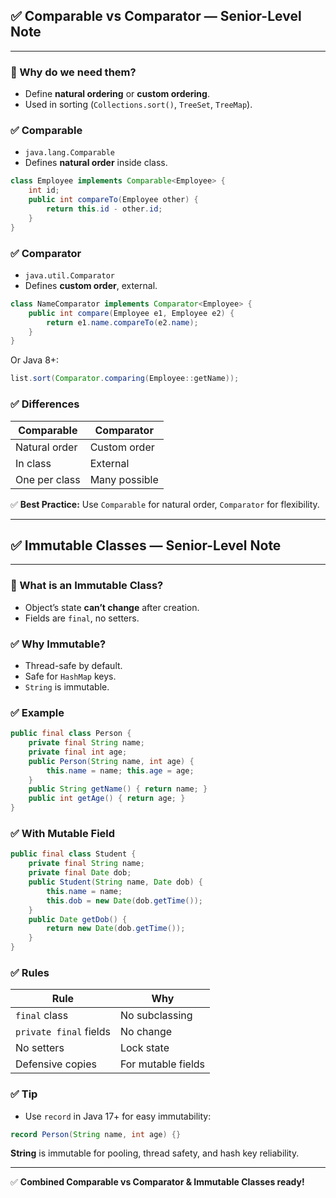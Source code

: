 
## ✅ Comparable vs Comparator — Senior-Level Note

---

### 🔹 Why do we need them?

- Define **natural ordering** or **custom ordering**.
- Used in sorting (`Collections.sort()`, `TreeSet`, `TreeMap`).

### ✅ Comparable

- `java.lang.Comparable`
- Defines **natural order** inside class.

```java
class Employee implements Comparable<Employee> {
    int id;
    public int compareTo(Employee other) {
        return this.id - other.id;
    }
}
```

### ✅ Comparator

- `java.util.Comparator`
- Defines **custom order**, external.

```java
class NameComparator implements Comparator<Employee> {
    public int compare(Employee e1, Employee e2) {
        return e1.name.compareTo(e2.name);
    }
}
```

Or Java 8+:

```java
list.sort(Comparator.comparing(Employee::getName));
```

### ✅ Differences

| Comparable | Comparator |
|------------|-------------|
| Natural order | Custom order |
| In class | External |
| One per class | Many possible |

✅ **Best Practice:** Use `Comparable` for natural order, `Comparator` for flexibility.

---

## ✅ Immutable Classes — Senior-Level Note

---

### 🔹 What is an Immutable Class?

- Object’s state **can’t change** after creation.
- Fields are `final`, no setters.

### ✅ Why Immutable?

- Thread-safe by default.
- Safe for `HashMap` keys.
- `String` is immutable.

### ✅ Example

```java
public final class Person {
    private final String name;
    private final int age;
    public Person(String name, int age) {
        this.name = name; this.age = age;
    }
    public String getName() { return name; }
    public int getAge() { return age; }
}
```

### ✅ With Mutable Field

```java
public final class Student {
    private final String name;
    private final Date dob;
    public Student(String name, Date dob) {
        this.name = name;
        this.dob = new Date(dob.getTime());
    }
    public Date getDob() {
        return new Date(dob.getTime());
    }
}
```

### ✅ Rules

| Rule | Why |
|------|-----|
| `final` class | No subclassing |
| `private final` fields | No change |
| No setters | Lock state |
| Defensive copies | For mutable fields |

### ✅ Tip

- Use `record` in Java 17+ for easy immutability:

```java
record Person(String name, int age) {}
```

**String** is immutable for pooling, thread safety, and hash key reliability.

---

✅ **Combined Comparable vs Comparator & Immutable Classes ready!**
